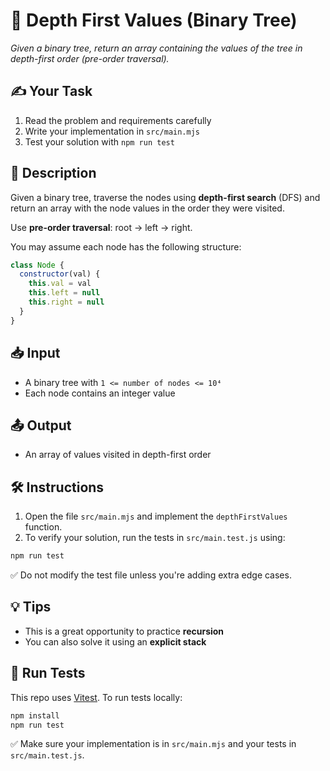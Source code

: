 # 🌳 Depth First Values (Binary Tree)

_Given a binary tree, return an array containing the values of the tree in depth-first order (pre-order traversal)._

## ✍️ Your Task

1. Read the problem and requirements carefully
2. Write your implementation in `src/main.mjs`
3. Test your solution with `npm run test`

## 📘 Description

Given a binary tree, traverse the nodes using **depth-first search** (DFS) and return an array with the node values in the order they were visited.

Use **pre-order traversal**: root → left → right.

You may assume each node has the following structure:

```js
class Node {
  constructor(val) {
    this.val = val
    this.left = null
    this.right = null
  }
}
```

## 📥 Input

- A binary tree with `1 <= number of nodes <= 10⁴`
- Each node contains an integer value

## 📤 Output

- An array of values visited in depth-first order

## 🛠️ Instructions

1. Open the file `src/main.mjs` and implement the `depthFirstValues` function.
2. To verify your solution, run the tests in `src/main.test.js` using:

```bash
npm run test
```

✅ Do not modify the test file unless you're adding extra edge cases.

## 💡 Tips

- This is a great opportunity to practice **recursion**
- You can also solve it using an **explicit stack**

## 🧪 Run Tests

This repo uses [Vitest](https://vitest.dev/). To run tests locally:

```bash
npm install
npm run test
```

✅ Make sure your implementation is in `src/main.mjs` and your tests in `src/main.test.js`.

